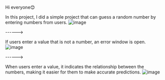 Hi everyone😊

In this project, I did a simple project that can guess a random number by entering numbers from users.
![image](https://user-images.githubusercontent.com/91613858/209480494-fbce5fe8-ae8d-4ce9-99dd-369b23c390f1.png)

------>

If users enter a value that is not a number, an error window is open.
![image](https://user-images.githubusercontent.com/91613858/209480534-f8f827d8-bf22-40b1-bbfe-1bdcb71f5563.png)

------>

When users enter a value, it indicates the relationship between the numbers, making it easier for them to make accurate predictions.
![image](https://user-images.githubusercontent.com/91613858/209480650-dc369568-89f8-4c16-84e0-c5fad9d18695.png)
